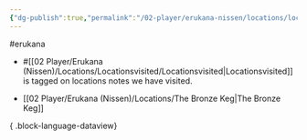 ```yaml
---
{"dg-publish":true,"permalink":"/02-player/erukana-nissen/locations/locationsvisited/locationsvisited/"}
---
```


#erukana 

- #[[02 Player/Erukana (Nissen)/Locations/Locationsvisited/Locationsvisited\|Locationsvisited]] is tagged on locations notes we have visited.

- [[02 Player/Erukana (Nissen)/Locations/The Bronze Keg\|The Bronze Keg]]

{ .block-language-dataview}


